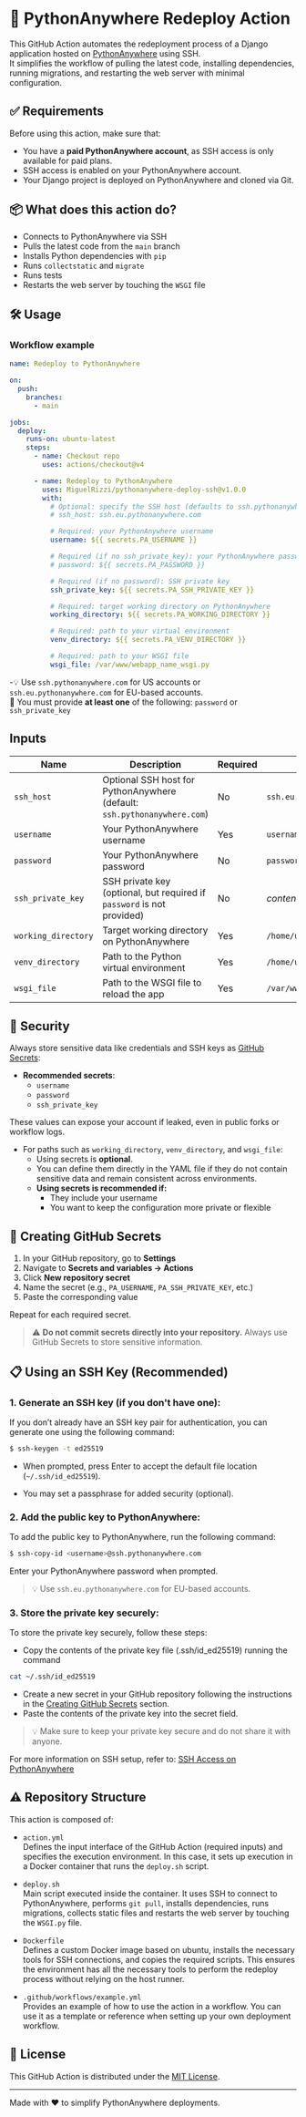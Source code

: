 # 🚀 PythonAnywhere Redeploy Action

This GitHub Action automates the redeployment process of a Django application hosted on [PythonAnywhere](https://www.pythonanywhere.com) using SSH.  
It simplifies the workflow of pulling the latest code, installing dependencies, running migrations, and restarting the web server with minimal configuration.   


## ✅ Requirements

Before using this action, make sure that:

- You have a **paid PythonAnywhere account**, as SSH access is only available for paid plans.
- SSH access is enabled on your PythonAnywhere account.
- Your Django project is deployed on PythonAnywhere and cloned via Git.


## 📦 What does this action do?

- Connects to PythonAnywhere via SSH  
- Pulls the latest code from the `main` branch  
- Installs Python dependencies with `pip`  
- Runs `collectstatic` and `migrate`  
- Runs tests
- Restarts the web server by touching the `WSGI` file


## 🛠️ Usage

### Workflow example

```yaml
name: Redeploy to PythonAnywhere

on:
  push:
    branches:
      - main

jobs:
  deploy:
    runs-on: ubuntu-latest
    steps:
      - name: Checkout repo
        uses: actions/checkout@v4

      - name: Redeploy to PythonAnywhere
        uses: MiguelRizzi/pythonanywhere-deploy-ssh@v1.0.0
        with:
          # Optional: specify the SSH host (defaults to ssh.pythonanywhere.com)
          # ssh_host: ssh.eu.pythonanywhere.com

          # Required: your PythonAnywhere username
          username: ${{ secrets.PA_USERNAME }}

          # Required (if no ssh_private_key): your PythonAnywhere password
          # password: ${{ secrets.PA_PASSWORD }}

          # Required (if no password): SSH private key
          ssh_private_key: ${{ secrets.PA_SSH_PRIVATE_KEY }}

          # Required: target working directory on PythonAnywhere
          working_directory: ${{ secrets.PA_WORKING_DIRECTORY }}

          # Required: path to your virtual environment
          venv_directory: ${{ secrets.PA_VENV_DIRECTORY }}

          # Required: path to your WSGI file
          wsgi_file: /var/www/webapp_name_wsgi.py
```
-💡 Use `ssh.pythonanywhere.com` for US accounts or `ssh.eu.pythonanywhere.com` for EU-based accounts.  
🔐 You must provide **at least one** of the following:  `password` or `ssh_private_key`


## Inputs

| Name      | Description | Required | Example |
|-----------|-------------|----------|---------|
| `ssh_host`  | Optional SSH host for PythonAnywhere (default: `ssh.pythonanywhere.com`) | No | `ssh.eu.pythonanywhere.com` |
| `username`  | Your PythonAnywhere username | Yes | `username` |
| `password`  | Your PythonAnywhere password | No | `password` |
| `ssh_private_key`  | SSH private key (optional, but required if `password` is not provided) | No | *contents of your private key* |
| `working_directory`  | Target working directory on PythonAnywhere | Yes | `/home/username/webapp_name` |
| `venv_directory`  | Path to the Python virtual environment | Yes | `/home/username/webapp_name/.venv` |
| `wsgi_file` | Path to the WSGI file to reload the app | Yes | `/var/www/webapp_name_wsgi.py` |
 

## 🔐 Security

Always store sensitive data like credentials and SSH keys as [GitHub Secrets](https://docs.github.com/en/actions/security-guides/encrypted-secrets):

- **Recommended secrets**:
  - `username`
  - `password`
  - `ssh_private_key`

These values can expose your account if leaked, even in public forks or workflow logs.

- For paths such as `working_directory`, `venv_directory`, and `wsgi_file`:
  - Using secrets is **optional**.
  - You can define them directly in the YAML file if they do not contain sensitive data and remain consistent across environments.
  - **Using secrets is recommended if:**
    - They include your username
    - You want to keep the configuration more private or flexible

## 📂 Creating GitHub Secrets

1. In your GitHub repository, go to **Settings**
2. Navigate to **Secrets and variables → Actions**
3. Click **New repository secret**
4. Name the secret (e.g., `PA_USERNAME`, `PA_SSH_PRIVATE_KEY`, etc.)
5. Paste the corresponding value

Repeat for each required secret.

> ⚠️ **Do not commit secrets directly into your repository.** Always use GitHub Secrets to store sensitive information.


## 📋 Using an SSH Key (Recommended)

### 1. Generate an SSH key (if you don't have one):

If you don’t already have an SSH key pair for authentication, you can generate one using the following command:

```bash
$ ssh-keygen -t ed25519
```
- When prompted, press Enter to accept the default file location (`~/.ssh/id_ed25519`).

- You may set a passphrase for added security (optional).

### 2. Add the **public key** to PythonAnywhere:

To add the public key to PythonAnywhere, run the following command:

```bash
$ ssh-copy-id <username>@ssh.pythonanywhere.com
```
Enter your PythonAnywhere password when prompted.

> 💡 Use `ssh.eu.pythonanywhere.com` for EU-based accounts.


### 3. Store the **private key** securely:
To store the private key securely, follow these steps:
- Copy the contents of the private key file (.ssh/id_ed25519) running the command 
```bash
cat ~/.ssh/id_ed25519
```
- Create a new secret in your GitHub repository following the instructions in the [Creating GitHub Secrets](#-creating-github-secrets) section.
- Paste the contents of the private key into the secret field.

> 💡 Make sure to keep your private key secure and do not share it with anyone.

For more information on SSH setup, refer to: [SSH Access on PythonAnywhere](https://help.pythonanywhere.com/pages/SSHAccess/)

## ⚠️ Repository Structure

This action is composed of:

- `action.yml`  
Defines the input interface of the GitHub Action (required inputs) and specifies the execution environment. In this case, it sets up execution in a Docker container that runs the `deploy.sh` script.

- `deploy.sh`  
Main script executed inside the container. It uses SSH to connect to PythonAnywhere, performs `git pull`, installs dependencies, runs migrations, collects static files and restarts the web server by touching the `WSGI.py` file.

- `Dockerfile`  
Defines a custom Docker image based on ubuntu, installs the necessary tools for SSH connections, and copies the required scripts. This ensures the environment has all the necessary tools to perform the redeploy process without relying on the host runner.

- `.github/workflows/example.yml`  
Provides an example of how to use the action in a workflow. You can use it as a template or reference when setting up your own deployment workflow.


## 📝 License

This GitHub Action is distributed under the [MIT License](https://github.com/MiguelRizzi/pythonanywhere-deploy-ssh/blob/main/LICENSE).


---

Made with ❤️ to simplify PythonAnywhere deployments.